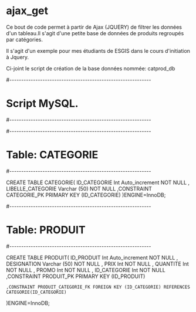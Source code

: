# ajax_get
Ce bout de code permet à partir de Ajax (JQUERY) de filtrer les données d'un tableau.Il s'agit d'une petite base de données de produits regroupés par catégories.

Il s'agit d'un exemple pour mes étudiants de ESGIS dans le cours d'initiation à Jquery.

Ci-joint le script de création de la base données nommée: catprod_db


#------------------------------------------------------------
#        Script MySQL.
#------------------------------------------------------------


#------------------------------------------------------------
# Table: CATEGORIE
#------------------------------------------------------------

CREATE TABLE CATEGORIE(
        ID_CATEGORIE      Int  Auto_increment  NOT NULL ,
        LIBELLE_CATEGORIE Varchar (50) NOT NULL
	,CONSTRAINT CATEGORIE_PK PRIMARY KEY (ID_CATEGORIE)
)ENGINE=InnoDB;


#------------------------------------------------------------
# Table: PRODUIT
#------------------------------------------------------------

CREATE TABLE PRODUIT(
        ID_PRODUIT   Int  Auto_increment  NOT NULL ,
        DESIGNATION  Varchar (50) NOT NULL ,
        PRIX         Int NOT NULL ,
        QUANTITE     Int NOT NULL ,
        PROMO        Int NOT NULL ,
        ID_CATEGORIE Int NOT NULL
	,CONSTRAINT PRODUIT_PK PRIMARY KEY (ID_PRODUIT)

	,CONSTRAINT PRODUIT_CATEGORIE_FK FOREIGN KEY (ID_CATEGORIE) REFERENCES CATEGORIE(ID_CATEGORIE)
)ENGINE=InnoDB;



